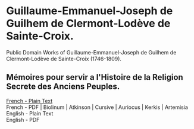 # Guillaume-Emmanuel-Joseph de Guilhem de Clermont-Lodève de Sainte-Croix.

Public Domain Works of Guillaume-Emmanuel-Joseph de Guilhem de Clermont-Lodève de Sainte-Croix (1746-1809).

## Mémoires pour servir a l'Histoire de la Religion Secrete des Anciens Peuples.

[French - Plain Text](memoires-servir-histoire-religion-secrete-anciens-peuples/full-text-french.md)  
French - PDF | Biolinum | Atkinson | Cursive | Auriocus | Kerkis | Artemisia  
English - Plain Text  
English - PDF  
